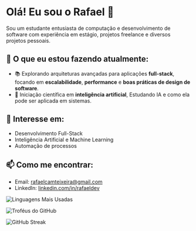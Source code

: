 # Olá! Eu sou o Rafael 👋

Sou um estudante entusiasta de computação e desenvolvimento de software com experiência em estágio, projetos freelance e diversos projetos pessoais.

## 🚀 O que eu estou fazendo atualmente:
- 📚 Explorando arquiteturas avançadas para aplicações **full-stack**, focando em **escalabilidade**, **performance** e **boas práticas de design de software**.   
- 🔬 Iniciação científica em **inteligência artificial**, Estudando IA e como ela pode ser aplicada em sistemas.  

## 🌱 Interesse em:
- Desenvolvimento Full-Stack
- Inteligência Artificial e Machine Learning
- Automação de processos

## 📫 Como me encontrar:
- Email: rafaelcamteixeira@gmail.com
- LinkedIn: [linkedin.com/in/rafaeldev](https://linkedin.com/in/rafaeldev)


![Linguagens Mais Usadas](https://github-readme-stats.vercel.app/api/top-langs/?username=RafaelCamposTXR&layout=compact&theme=radical)

![Troféus do GitHub](https://github-profile-trophy.vercel.app/?username=RafaelCamposTXR&theme=radical&no-frame=true)

![GitHub Streak](https://github-readme-streak-stats.herokuapp.com/?user=RafaelCamposTXR&theme=radical)

